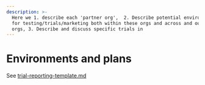 ```yaml
---
description: >-
  Here we 1. describe each 'partner org',  2. Describe potential environments
  for testing/trials/marketing both within these orgs and across and outside
  orgs, 3. Describe and discuss specific trials in
---
```


# Environments and plans

See [trial-reporting-template.md](trial-reporting-template.md "mention")
